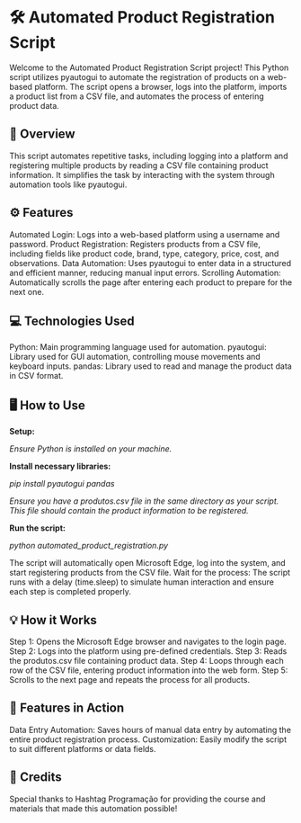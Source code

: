 # 🛠 Automated Product Registration Script
Welcome to the Automated Product Registration Script project! This Python script utilizes pyautogui to automate the registration of products on a web-based platform. The script opens a browser, logs into the platform, imports a product list from a CSV file, and automates the process of entering product data.

## 🧐 Overview
This script automates repetitive tasks, including logging into a platform and registering multiple products by reading a CSV file containing product information. It simplifies the task by interacting with the system through automation tools like pyautogui.

## ⚙️ Features
Automated Login: Logs into a web-based platform using a username and password.
Product Registration: Registers products from a CSV file, including fields like product code, brand, type, category, price, cost, and observations.
Data Automation: Uses pyautogui to enter data in a structured and efficient manner, reducing manual input errors.
Scrolling Automation: Automatically scrolls the page after entering each product to prepare for the next one.

## 💻 Technologies Used
Python: Main programming language used for automation.
pyautogui: Library used for GUI automation, controlling mouse movements and keyboard inputs.
pandas: Library used to read and manage the product data in CSV format.

## 🖥 How to Use
**Setup:**

_Ensure Python is installed on your machine._

**Install necessary libraries:**

_pip install pyautogui pandas_

_Ensure you have a produtos.csv file in the same directory as your script. This file should contain the product information to be registered._

**Run the script:**

_python automated_product_registration.py_

The script will automatically open Microsoft Edge, log into the system, and start registering products from the CSV file.
Wait for the process:
The script runs with a delay (time.sleep) to simulate human interaction and ensure each step is completed properly.

## 💡 How it Works
Step 1: Opens the Microsoft Edge browser and navigates to the login page.
Step 2: Logs into the platform using pre-defined credentials.
Step 3: Reads the produtos.csv file containing product data.
Step 4: Loops through each row of the CSV file, entering product information into the web form.
Step 5: Scrolls to the next page and repeats the process for all products.

## 📐 Features in Action
Data Entry Automation: Saves hours of manual data entry by automating the entire product registration process.
Customization: Easily modify the script to suit different platforms or data fields.

## 💌 Credits
Special thanks to Hashtag Programação for providing the course and materials that made this automation possible!
